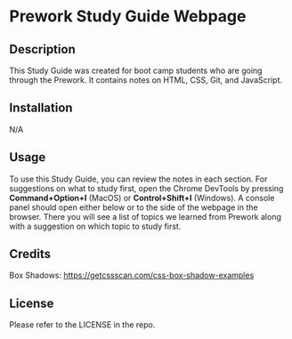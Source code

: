 # Prework Study Guide Webpage

## Description

This Study Guide was created for boot camp students who are going through the Prework. It contains notes on HTML, CSS, Git, and JavaScript.


## Installation

N/A

## Usage

To use this Study Guide, you can review the notes in each section. For suggestions on what to study first, open the Chrome DevTools by pressing **Command+Option+I** (MacOS) or **Control+Shift+I** (Windows). A console panel should open either below or to the side of the webpage in the browser. There you will see a list of topics we learned from Prework along with a suggestion on which topic to study first. 

## Credits

Box Shadows: https://getcssscan.com/css-box-shadow-examples

## License

Please refer to the LICENSE in the repo.
